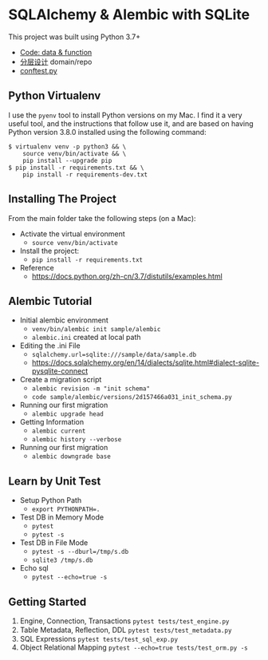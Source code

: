 # SQLAlchemy & Alembic with SQLite

This project was built using Python 3.7+

- [Code: data & function](https://realpython.com/python-sqlite-sqlalchemy/#using-sqlite-to-persist-data)
- [分层设计](https://www.oreilly.com/library/view/architecture-patterns-with/9781492052197/ch04.html) domain/repo
- [conftest.py](https://github.com/Pegase745/sqlalchemy-datatables)

## Python Virtualenv

I use the `pyenv` tool to install Python versions on my Mac. I find it a very useful tool, and the instructions that follow use it, and are based on having Python version 3.8.0 installed using the following command:

```shell
$ virtualenv venv -p python3 && \
    source venv/bin/activate && \
    pip install --upgrade pip
$ pip install -r requirements.txt && \
    pip install -r requirements-dev.txt
```

## Installing The Project

From the main folder take the following steps (on a Mac):

* Activate the virtual environment
  * ```source venv/bin/activate```
* Install the project:
  * `pip install -r requirements.txt`
* Reference
  * <https://docs.python.org/zh-cn/3.7/distutils/examples.html>

## Alembic Tutorial

[](https://alembic.sqlalchemy.org/en/latest/tutorial.html)

* Initial alembic environment
  * `venv/bin/alembic init sample/alembic`
  * `alembic.ini` created at local path
* Editing the .ini File
  * `sqlalchemy.url=sqlite:///sample/data/sample.db`
  * <https://docs.sqlalchemy.org/en/14/dialects/sqlite.html#dialect-sqlite-pysqlite-connect>
* Create a migration script
  * `alembic revision -m "init schema"`
  * `code sample/alembic/versions/2d157466a031_init_schema.py`
* Running our first migration
  * `alembic upgrade head`
* Getting Information
  * `alembic current`
  * `alembic history --verbose`
* Running our first migration
  * `alembic downgrade base`

## Learn by Unit Test

* Setup Python Path
  * `export PYTHONPATH=.`
* Test DB in Memory Mode
  * `pytest`
  * `pytest -s`
* Test DB in File Mode
  * `pytest -s --dburl=/tmp/s.db`
  * `sqlite3 /tmp/s.db`
* Echo sql
  * `pytest --echo=true -s`

## Getting Started

1. Engine, Connection, Transactions
  `pytest tests/test_engine.py`
2. Table Metadata, Reﬂection, DDL
  `pytest tests/test_metadata.py`
3. SQL Expressions
  `pytest tests/test_sql_exp.py`
4. Object Relational Mapping
  `pytest --echo=true tests/test_orm.py -s`
